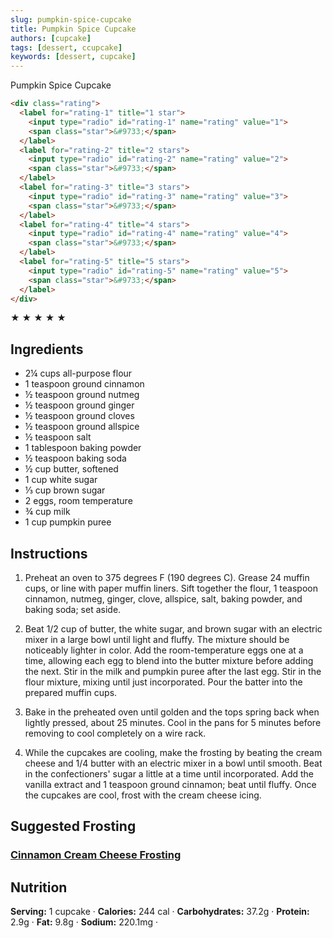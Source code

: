 ```yaml
---
slug: pumpkin-spice-cupcake
title: Pumpkin Spice Cupcake
authors: [cupcake]
tags: [dessert, ccupcake]
keywords: [dessert, cupcake]
---
```


Pumpkin Spice Cupcake
<!-- <img src="/img/Creamy-chicken-gnocchi.jpg" alt="Creamy Chicken And Gnocchi Picture" width="800" height="670" /> -->

<!-- truncate -->

```html
<div class="rating">
  <label for="rating-1" title="1 star">
    <input type="radio" id="rating-1" name="rating" value="1">
    <span class="star">&#9733;</span>
  </label>
  <label for="rating-2" title="2 stars">
    <input type="radio" id="rating-2" name="rating" value="2">
    <span class="star">&#9733;</span>
  </label>
  <label for="rating-3" title="3 stars">
    <input type="radio" id="rating-3" name="rating" value="3">
    <span class="star">&#9733;</span>
  </label>
  <label for="rating-4" title="4 stars">
    <input type="radio" id="rating-4" name="rating" value="4">
    <span class="star">&#9733;</span>
  </label>
  <label for="rating-5" title="5 stars">
    <input type="radio" id="rating-5" name="rating" value="5">
    <span class="star">&#9733;</span>
  </label>
</div>

```

 ★  ★  ★  ★  ★


## Ingredients
- 2¼ cups all-purpose flour
- 1 teaspoon ground cinnamon
- ½ teaspoon ground nutmeg
- ½ teaspoon ground ginger
- ½ teaspoon ground cloves
- ½ teaspoon ground allspice
- ½ teaspoon salt
- 1 tablespoon baking powder
- ½ teaspoon baking soda
- ½ cup butter, softened
- 1 cup white sugar
- ⅓ cup brown sugar
- 2 eggs, room temperature
- ¾ cup milk
- 1 cup pumpkin puree

## Instructions 
1. Preheat an oven to 375 degrees F (190 degrees C). Grease 24 muffin
cups, or line with paper muffin liners. Sift together the flour, 1
teaspoon cinnamon, nutmeg, ginger, clove, allspice, salt, baking
powder, and baking soda; set aside.

2. Beat 1/2 cup of butter, the white sugar, and brown sugar with an
electric mixer in a large bowl until light and fluffy. The mixture should
be noticeably lighter in color. Add the room-temperature eggs one at
a time, allowing each egg to blend into the butter mixture before
adding the next. Stir in the milk and pumpkin puree after the last egg.
Stir in the flour mixture, mixing until just incorporated. Pour the
batter into the prepared muffin cups.

3. Bake in the preheated oven until golden and the tops spring back
when lightly pressed, about 25 minutes. Cool in the pans for 5
minutes before removing to cool completely on a wire rack.

4. While the cupcakes are cooling, make the frosting by beating the
cream cheese and 1/4 butter with an electric mixer in a bowl until
smooth. Beat in the confectioners' sugar a little at a time until
incorporated. Add the vanilla extract and 1 teaspoon ground
cinnamon; beat until fluffy. Once the cupcakes are cool, frost with the
cream cheese icing.

## Suggested Frosting
### [Cinnamon Cream Cheese Frosting](../frosting/cinnamon-cream-cheese-frosting.md) 

## Nutrition
**Serving:** 1 cupcake · 
**Calories:** 244 cal · 
**Carbohydrates:** 37.2g · 
**Protein:** 2.9g · 
**Fat:** 9.8g · 
**Sodium:** 220.1mg · 
 